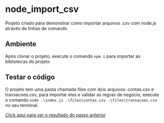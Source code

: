 # node_import_csv

Projeto criado para demonstrar como importar arquivos .csv com node.js através de linhas de comando

## Ambiente

Após clonar o projeto, execute o comando `npm i` para importar as bibliotecas do projeto

## Testar o código

O projeto tem uma pasta chamada files com dois arquivos: contas.csv e transacoes.csv, para importar elas e validar as regras de negócio, execute o comando  `node .\index.js .\files\contas.csv .\files\transacoes.csv` no seu terminal.


[Click aqui para ver o resultado do passo anterior ](https://drive.google.com/file/d/1KspxluyQctgogj-8ZRC3dsUCGmfjYwvO/view?usp=sharing)
